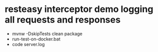 # resteasy interceptor demo logging all requests and responses
* mvnw -DskipTests clean package
* run-test-on-docker.bat
* code server.log
